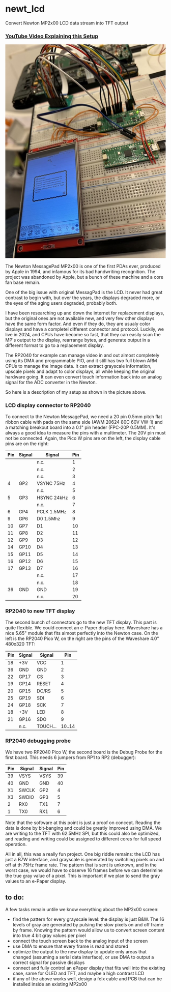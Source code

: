 # newt_lcd
Convert Newton MP2x00 LCD data stream into TFT output

### [YouTube Video Explaining this Setup](https://youtu.be/Q1Ef7FQeF78?si=kHJoH5G_v21F1Ucw&t=712)

![experimental setup](assets/newt_lcd_setup.jpg)

The Newton MessagePad MP2x00 is one of the first PDAs ever, produced by Apple in 1994, and infamous for its bad handwriting recognition. The project was abandoned by Apple, but a bunch of these machine and a core fan base remain.

One of the big issue with original MessagPad is the LCD. It never had great contrast to begin with, but over the years, the displays degraded more, or the eyes of the aging users degraded, probably both. 

I have been researching up and down the internet for replacement displays, but the original ones are not available new, and very few other displays have the same form factor. And even if they do, they are usualy color displays and have a completel different connector and protocol. Luckily, we live in 2024, and CPUs have become so fast, that they can easily scan the MP's output to the display, rearrange bytes, and generate output in a different format to go to a replacement display. 

The RP2040 for example can manage video in and out almost completely using its DMA and programmable PIO, and it still has two full blown ARM CPUs to manage the image data. It can extract grayscale information, upscale pixels and adapt to color displays, all while keeping the original hardware going. It can even convert touch information back into an analog signal for the ADC converter in the Newton.

So here is a description of my setup as shown in the picture above.

### LCD display connector to RP2040

To connect to the Newton MessagePad, we need a 20 pin 0.5mm pitch flat ribbon cable with pads on the same side (AWM 20624 80C 60V VW-1) and a matching breakout board into a 0.1" pin header (FPC-20P 0.5MM). It's always a good idea to measure the pins with a multimeter. The 20V pin must not be connected. Again, the Pico W pins are on the left, the display cable pins are on the right:

| Pin | Signal | Signal | Pin |
| --- | ------ | ------ | --- |
|  |  | n.c. | 1 |
|  |  | n.c. | 2 |
|  |  | n.c. | 3 |
| 4 | GP2 | VSYNC 75Hz | 4 | 
|  |  | n.c. | 5 |
| 5 | GP3 | HSYNC 24kHz | 6 |
|  |  | n.c. | 7 |
| 6 | GP4 | PCLK 1.5MHz | 8 |
| 9 | GP6 | D0 1.5Mhz | 9 |
| 10 | GP7 | D1 | 10 |
| 11 | GP8 | D2 | 11 |
| 12 | GP9 | D3 | 12 |
| 14 | GP10 | D4 | 13 |
| 15 | GP11 | D5 | 14 |
| 16 | GP12 | D6 | 15 |
| 17 | GP13 | D7 | 16 |
|  |  | n.c. | 17 |
|  |  | n.c. | 18 |
| 36 | GND | GND | 19 |
|  |  | n.c. | 20 |

### RP2040 to new TFT display

The second bunch of connectors go to the new TFT display. This part is quite flexible. We could connect an e-Paper display here. Waveshare has a nice 5.65" module that fits almost perfectly into the Newton case. On the left is the RP2040 Pico W, on the right are the pins of the Waveshare 4.0" 480x320 TFT:

| Pin | Signal | Signal | Pin |
| --- | ------ | ------ | --- |
| 18 | +3V | VCC | 1 |
| 36 | GND | GND | 2 |
| 22 | GP17 | CS | 3 |
| 19 | GP14 | RESET | 4 |
| 20 | GP15 | DC/RS | 5 |
| 25 | GP19 | SDI | 6 |
| 24 | GP18 | SCK | 7 |
| 18 | +3V | LED | 8 |
| 21 | GP16 | SDO | 9 |
|  | n.c. | TOUCH... | 10..14 |

### RP2040 debugging probe

We have two RP2040 Pico W, the second board is the Debug Probe for the first board. This needs 6 jumpers from RP1 to RP2 (debugger):

| Pin | Signal | Signal | Pin |
| --- | ------ | ------ | --- |
| 39 | VSYS | VSYS | 39 |
| 40 | GND | GND | 40 |
| X1 | SWCLK | GP2 | 4 |
| X3 | SWDIO | GP3 | 5 |
| 2 | RX0 | TX1 | 7 |
| 1 | TX0 | RX1 | 6 |

Note that the software at this point is just a proof on concept. Reading the data is done by bit-banging and could be greatly improved using DMA. We are writing to the TFT with 62.5MHz SPI, but this could also be optimized, and reading and writing could be assigned to different cores for full speed operation.

All in all, this was a really fun project. One big riddle remains: the LCD has just a B7W interface, and grayscale is generated by switching pixels on and off at th 75Hz frame rate. The pattern that is sent is unknown, and in the worst case, we would have to observe 16 frames before we can deterimine the true gray value of a pixel. This is important if we plan to send the gray values to an e-Paper display.

## to do:

A few tasks remain untile we know everything about the MP2x00 screen:
- find the pattern for every grayscale level: the display is just B&W. The 16 levels of gray are generated by pulsing the slow pixels on and off frame by frame. Knowing the pattern would allow us to convert screen content into true 4 bit gray values per pixel
- connect the touch screen back to the analog input of the screen
- use DMA to ensure that every frame is read and stored
- optimize the output to the new display to update only areas that changed (assuming a serial data interface), or use DMA to output a correct signal for passive displays
- connect and fully control an ePaper display that fits well into the existing case, same for OLED and TFT, and maybe a high contrast LCD
- if any of the above works well, design a felx cable and PCB that can be installed inside an existing MP2x00


